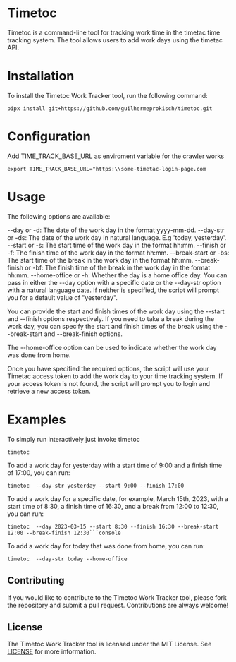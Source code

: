 # Timetoc

Timetoc is a command-line tool for tracking work time in the timetac time tracking system. The tool allows users to add work days using the timetac API.

# Installation

To install the Timetoc Work Tracker tool, run the following command:

```console
pipx install git+https://github.com/guilhermeprokisch/timetoc.git
```

# Configuration

Add TIME_TRACK_BASE_URL as enviroment variable for the crawler works

```console
export TIME_TRACK_BASE_URL="https:\\some-timetac-login-page.com
```

# Usage



The following options are available:

  --day or -d: The date of the work day in the format yyyy-mm-dd.
  --day-str or -ds: The date of the work day in natural language. E.g 'today, yesterday'.
  --start or -s: The start time of the work day in the format hh:mm.
  --finish or -f: The finish time of the work day in the format hh:mm.
  --break-start or -bs: The start time of the break in the work day in the format hh:mm.
  --break-finish or -bf: The finish time of the break in the work day in the format hh:mm.
  --home-office or -h: Whether the day is a home office day.
  You can pass in either the --day option with a specific date or the --day-str option with a natural language date. If neither is specified, the script will prompt you for a default value of "yesterday".

You can provide the start and finish times of the work day using the --start and --finish options respectively. If you need to take a break during the work day, you can specify the start and finish times of the break using the --break-start and --break-finish options.

The --home-office option can be used to indicate whether the work day was done from home.

Once you have specified the required options, the script will use your Timetac access token to add the work day to your time tracking system. If your access token is not found, the script will prompt you to login and retrieve a new access token.

# Examples

To simply run interactively just invoke timetoc

```console
timetoc  
```

To add a work day for yesterday with a start time of 9:00 and a finish time of 17:00, you can run:

```console
timetoc  --day-str yesterday --start 9:00 --finish 17:00
```

To add a work day for a specific date, for example, March 15th, 2023, with a start time of 8:30, a finish time of 16:30, and a break from 12:00 to 12:30, you can run:

```console
timetoc  --day 2023-03-15 --start 8:30 --finish 16:30 --break-start 12:00 --break-finish 12:30```console
```

To add a work day for today that was done from home, you can run:

```console
timetoc  --day-str today --home-office
```


## Contributing

If you would like to contribute to the Timetoc Work Tracker tool, please fork the repository and submit a pull request. Contributions are always welcome!

## License

The Timetoc Work Tracker tool is licensed under the MIT License. See [LICENSE](https://chat.openai.com/chat/LICENSE) for more information.
